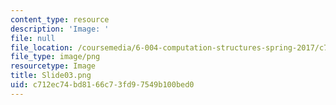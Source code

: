 ```yaml
---
content_type: resource
description: 'Image: '
file: null
file_location: /coursemedia/6-004-computation-structures-spring-2017/c712ec74bd8166c73fd97549b100bed0_Slide03.png
file_type: image/png
resourcetype: Image
title: Slide03.png
uid: c712ec74-bd81-66c7-3fd9-7549b100bed0
---
```

